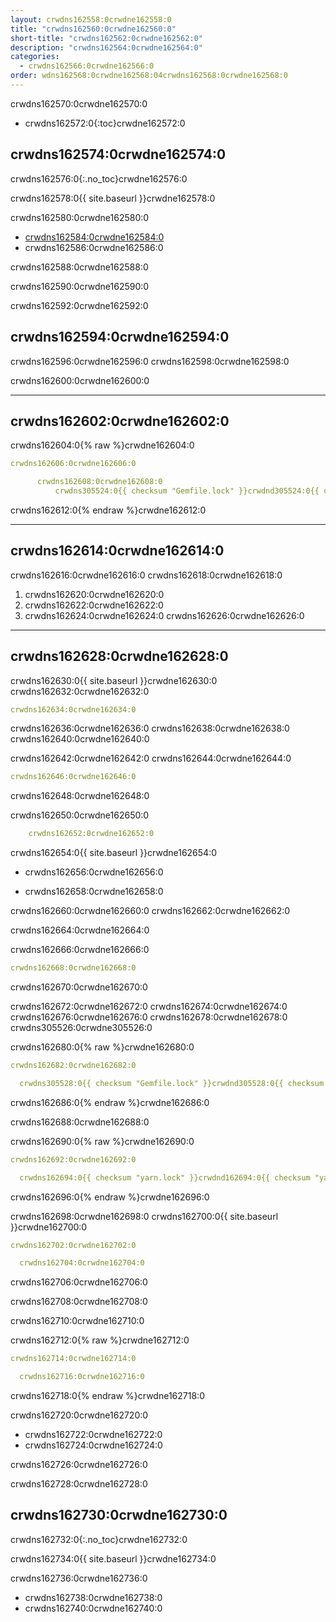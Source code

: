 ```yaml
---
layout: crwdns162558:0crwdne162558:0
title: "crwdns162560:0crwdne162560:0"
short-title: "crwdns162562:0crwdne162562:0"
description: "crwdns162564:0crwdne162564:0"
categories:
  - crwdns162566:0crwdne162566:0
order: wdns162568:0crwdne162568:04crwdns162568:0crwdne162568:0
---
```


crwdns162570:0crwdne162570:0

* crwdns162572:0{:toc}crwdne162572:0

## crwdns162574:0crwdne162574:0

crwdns162576:0{:.no_toc}crwdne162576:0

crwdns162578:0{{ site.baseurl }}crwdne162578:0

crwdns162580:0crwdne162580:0

* <a href="crwdns162582:0crwdne162582:0" target="_blank">crwdns162584:0crwdne162584:0</a>
* crwdns162586:0crwdne162586:0

crwdns162588:0crwdne162588:0

crwdns162590:0crwdne162590:0

crwdns162592:0crwdne162592:0

## crwdns162594:0crwdne162594:0

crwdns162596:0crwdne162596:0 crwdns162598:0crwdne162598:0

crwdns162600:0crwdne162600:0

* * *

## crwdns162602:0crwdne162602:0

crwdns162604:0{% raw %}crwdne162604:0

```yaml
crwdns162606:0crwdne162606:0

      crwdns162608:0crwdne162608:0
          crwdns305524:0{{ checksum "Gemfile.lock" }}crwdnd305524:0{{ checksum "Gemfile.lock" }}crwdnd305524:0{{ checksum "yarn.lock" }}crwdnd305524:0{{ checksum "yarn.lock" }}crwdne305524:0
```

crwdns162612:0{% endraw %}crwdne162612:0

* * *

## crwdns162614:0crwdne162614:0

crwdns162616:0crwdne162616:0 crwdns162618:0crwdne162618:0

1. crwdns162620:0crwdne162620:0
2. crwdns162622:0crwdne162622:0
3. crwdns162624:0crwdne162624:0 crwdns162626:0crwdne162626:0

* * *

## crwdns162628:0crwdne162628:0

crwdns162630:0{{ site.baseurl }}crwdne162630:0 crwdns162632:0crwdne162632:0

```yaml
crwdns162634:0crwdne162634:0
```

crwdns162636:0crwdne162636:0 crwdns162638:0crwdne162638:0 crwdns162640:0crwdne162640:0

crwdns162642:0crwdne162642:0 crwdns162644:0crwdne162644:0

```yaml
crwdns162646:0crwdne162646:0
```

crwdns162648:0crwdne162648:0

crwdns162650:0crwdne162650:0

```yaml
    crwdns162652:0crwdne162652:0
```

crwdns162654:0{{ site.baseurl }}crwdne162654:0

* crwdns162656:0crwdne162656:0

* crwdns162658:0crwdne162658:0

crwdns162660:0crwdne162660:0 crwdns162662:0crwdne162662:0

crwdns162664:0crwdne162664:0

crwdns162666:0crwdne162666:0

```yaml
crwdns162668:0crwdne162668:0
```

crwdns162670:0crwdne162670:0

crwdns162672:0crwdne162672:0 crwdns162674:0crwdne162674:0 crwdns162676:0crwdne162676:0 crwdns162678:0crwdne162678:0 crwdns305526:0crwdne305526:0

crwdns162680:0{% raw %}crwdne162680:0

```yaml
crwdns162682:0crwdne162682:0

  crwdns305528:0{{ checksum "Gemfile.lock" }}crwdnd305528:0{{ checksum "Gemfile.lock" }}crwdne305528:0
```

crwdns162686:0{% endraw %}crwdne162686:0

crwdns162688:0crwdne162688:0

crwdns162690:0{% raw %}crwdne162690:0

```yaml
crwdns162692:0crwdne162692:0

  crwdns162694:0{{ checksum "yarn.lock" }}crwdnd162694:0{{ checksum "yarn.lock" }}crwdne162694:0
```

crwdns162696:0{% endraw %}crwdne162696:0

crwdns162698:0crwdne162698:0 crwdns162700:0{{ site.baseurl }}crwdne162700:0

```yaml
crwdns162702:0crwdne162702:0

  crwdns162704:0crwdne162704:0
```

crwdns162706:0crwdne162706:0

crwdns162708:0crwdne162708:0

crwdns162710:0crwdne162710:0

crwdns162712:0{% raw %}crwdne162712:0

```yaml
crwdns162714:0crwdne162714:0

  crwdns162716:0crwdne162716:0
```

crwdns162718:0{% endraw %}crwdne162718:0

crwdns162720:0crwdne162720:0

* crwdns162722:0crwdne162722:0
* crwdns162724:0crwdne162724:0

crwdns162726:0crwdne162726:0

crwdns162728:0crwdne162728:0

## crwdns162730:0crwdne162730:0

crwdns162732:0{:.no_toc}crwdne162732:0

crwdns162734:0{{ site.baseurl }}crwdne162734:0

crwdns162736:0crwdne162736:0

* crwdns162738:0crwdne162738:0
* crwdns162740:0crwdne162740:0